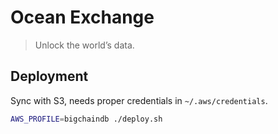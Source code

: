 # Ocean Exchange

> Unlock the world’s data.

## Deployment

Sync with S3, needs proper credentials in `~/.aws/credentials`.

```bash
AWS_PROFILE=bigchaindb ./deploy.sh
```